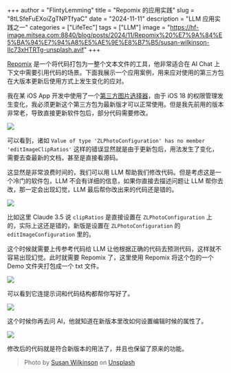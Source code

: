 +++
author = "FlintyLemming"
title = "Repomix 的应用实践"
slug = "8tLSfeFuEXoiZgTNPTfyaC"
date = "2024-11-11"
description = "LLM 应用实践之一"
categories = ["LifeTec"]
tags = ["LLM"]
image = "https://hf-image.mitsea.com:8840/blog/posts/2024/11/Repomix%20%E7%9A%84%E5%BA%94%E7%94%A8%E5%AE%9E%E8%B7%B5/susan-wilkinson-IIc73xHTRTg-unsplash.avif"
+++

[Repomix](https://github.com/yamadashy/repomix) 是一个将代码打包为一整个文本文件的工具，他非常适合在 AI Chat 上下文中需要引用代码的场景。下面我展示一个应用案例，用来应对使用的第三方包在大版本更新后使用方式上发生变化的应对。

我在某 iOS App 开发中使用了一个[第三方图片选择器](https://github.com/longitachi/ZLPhotoBrowser)，由于 iOS 18 的权限管理发生变化，我必须更新这个第三方包为最新版才可以正常使用。但是我先前用的版本非常老，导致直接更新软件包后，部分代码需要修改。

![](https://hf-image.mitsea.com:8840/blog/posts/2024/11/Repomix%20%E7%9A%84%E5%BA%94%E7%94%A8%E5%AE%9E%E8%B7%B5/CleanShot%202024-11-11%20at%2014.17.36%402x_xauF-Ktxli.avif)

可以看到，诸如 `Value of type 'ZLPhotoConfiguration' has no member 'editImageClipRatios'` 这样的错误显然就是由于更新包后，用法发生了变化，需要去查最新的文档，甚至是直接看源码。

这显然是非常浪费时间的，我们可以用 LLM 帮助我们修改代码。但是考虑这是一个冷门的软件包，LLM 不会有详细的信息，如果你直接去描述问题让 LLM 帮你去改，那一定会出现幻觉，LLM 最后帮你改出来的代码还是错的。

![](https://hf-image.mitsea.com:8840/blog/posts/2024/11/Repomix%20%E7%9A%84%E5%BA%94%E7%94%A8%E5%AE%9E%E8%B7%B5/CleanShot%202024-11-11%20at%2014.46.48%402x_LuCJJVonIi.avif)

比如这里 Claude 3.5 说 `clipRatios` 是直接设置在 `ZLPhotoConfiguration` 上的，实际上这还是错的，新版是设置在 `ZLPhotoConfiguration` 的 `editImageConfiguration` 里的。

这个时候就需要上传参考代码给 LLM 让他根据正确的代码去预测代码，这样就不容易出现幻觉。此时就需要 Repomix 了，这里使用 Repomix 将这个包的一个 Demo 文件夹打包成一个 txt 文件。

![](https://hf-image.mitsea.com:8840/blog/posts/2024/11/Repomix%20%E7%9A%84%E5%BA%94%E7%94%A8%E5%AE%9E%E8%B7%B5/CleanShot%202024-11-11%20at%2014.28.04%402x_xIHvuKjWzr.avif)

可以看到它连提示词和代码结构都帮你写好了。

![](https://hf-image.mitsea.com:8840/blog/posts/2024/11/Repomix%20%E7%9A%84%E5%BA%94%E7%94%A8%E5%AE%9E%E8%B7%B5/CleanShot%202024-11-11%20at%2014.45.40%402x_P3TpUEmS-s.avif)

这个时候你再去问 AI，他就知道在新版本里改如何设置编辑时候的属性了。

![](https://hf-image.mitsea.com:8840/blog/posts/2024/11/Repomix%20%E7%9A%84%E5%BA%94%E7%94%A8%E5%AE%9E%E8%B7%B5/CleanShot%202024-11-11%20at%2014.50.35%402x_xwcoLr0wLC.avif)

修改后的代码就是符合新版本的用法了，并且也保留了原来的功能。

> Photo by [Susan Wilkinson](https://unsplash.com/@susan_wilkinson?utm_content=creditCopyText&utm_medium=referral&utm_source=unsplash) on [Unsplash](https://unsplash.com/photos/a-close-up-of-a-white-and-yellow-object-on-a-black-background-IIc73xHTRTg?utm_content=creditCopyText&utm_medium=referral&utm_source=unsplash)
      
